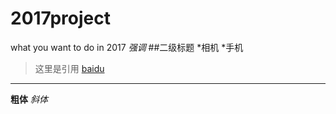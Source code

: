# 2017project
what you want to do in 2017
*强调*
##二级标题
*相机
*手机
>这里是引用
[baidu](http//:baidu.com)
***
**粗体**
*斜体*


